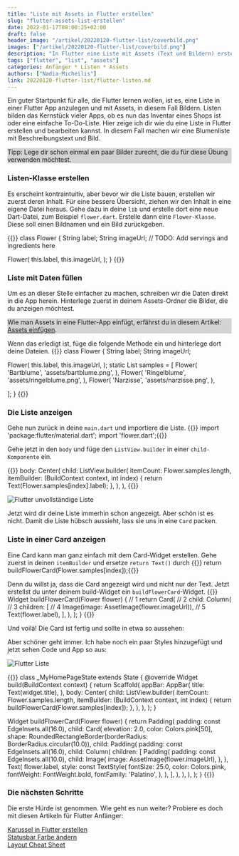 ```yaml
---
title: "Liste mit Assets in Flutter erstellen"
slug: "flutter-assets-list-erstellen" 
date: 2022-01-17T08:00:25+02:00
draft: false
header_image: "/artikel/20220120-flutter-list/coverbild.png"
images: ["/artikel/20220120-flutter-list/coverbild.png"]
description: "In Flutter eine Liste mit Assets (Text und Bildern) erstellen und anzeigen."
tags: ["flutter", "list", "assets"]
categories: Anfänger * Listen * Assets
authors: ["Nadia-Micheilis"]
link: 20220120-flutter-list/flutter-listen.md
---
```


Ein guter Startpunkt für alle, die Flutter lernen wollen, ist es, eine Liste in einer Flutter App anzulegen und mit Assets, in diesem Fall Bildern. Listen bilden das Kernstück vieler Apps, ob es nun das Inventar eines Shops ist oder eine einfache To-Do-Liste. Hier zeige ich dir wie du eine Liste in Flutter erstellen und bearbeiten kannst. In diesem Fall machen wir eine Blumenliste mit Beschreibungstext und Bild. 

<div style="background-color: lightgrey" class="p-3 m-3">
Tipp: Lege dir schon einmal ein paar Bilder zurecht, die du für diese Übung verwenden möchtest.
</div>

### Listen-Klasse erstellen
Es erscheint kontraintuitiv, aber bevor wir die Liste bauen, erstellen wir zuerst deren Inhalt. Für eine bessere Übersicht, ziehen wir den Inhalt in eine eigene Datei heraus. Gehe dazu in deine ``lib`` und erstelle dort eine neue Dart-Datei, zum Beispiel `flower.dart`. 
Erstelle dann eine `Flower-Klasse`. Diese soll einen Bildnamen und ein Bild zurückgeben.

{{<highlight dart>}}
class Flower {
  String label;
  String imageUrl;
  // TODO: Add servings and ingredients here

  Flower(
    this.label,
    this.imageUrl,
  );
}
{{</highlight>}}

### Liste mit Daten füllen
Um es an dieser Stelle einfacher zu machen, schreiben wir die Daten direkt in die App herein. Hinterlege zuerst in deinem Assets-Ordner die Bilder, die du anzeigen möchtest. 

<div style="background-color: lightgrey" class="p-3 m-3">
Wie man Assets in eine Flutter-App einfügt, erfährst du in diesem Artikel: <a href="https://flutter.de/artikel/flutter-assets-bilder-sound-verwenden.html">Assets einfügen</a>.
</div>

Wenn das erledigt ist, füge die folgende Methode ein und hinterlege dort deine Dateien. 
{{<highlight dart>}}
class Flower {
  String label;
  String imageUrl;

  Flower(
    this.label,
    this.imageUrl,
  );
  static List<Flower> samples = [
    Flower(
      'Bartblume',
      'assets/bartblume.png',
    ),
    Flower(
      'Ringelblume',
      'assets/ringelblume.png',
    ),
    Flower(
      'Narzisse',
      'assets/narzisse.png',
    ),

  ];
}
{{</highlight>}}

### Die Liste anzeigen
Gehe nun zurück in deine `main.dart` und importiere die Liste. 
{{<highlight dart>}}
import 'package:flutter/material.dart';
import 'flower.dart';{{</highlight>}}


Gehe jetzt in den `body` und füge den `ListView.builder` in einer `child-Komponente` ein. 

{{<highlight dart>}}
body: Center(
        child: ListView.builder(
          itemCount: Flower.samples.length,
          itemBuilder: (BuildContext context, int index) {
            return Text(Flower.samples[index].label);
          },
        ),
      ),
{{</highlight>}}

<img src="/artikel/20220120-flutter-list/liste.png" alt="Flutter unvollständige Liste">

Jetzt wird dir deine Liste immerhin schon angezeigt. Aber schön ist es nicht. Damit die Liste hübsch aussieht, lass sie uns in eine `Card` packen.

### Liste in einer Card anzeigen
Eine Card kann man ganz einfach mit dem Card-Widget erstellen. Gehe zuerst in deinen `itemBuilder` und ersetze `return Text()` durch {{<highlight dart>}}
return buildFlowerCard(Flower.samples[index]);{{</highlight>}} 

Denn du willst ja, dass die Card angezeigt wird und nicht nur der Text. 
Jetzt erstellst du unter deinem build-Widget ein `buildFlowerCard`-Widget. 
{{<highlight dart>}}
  Widget buildFlowerCard(Flower flower) {
    // 1
    return Card(
      // 2
      child: Column(
        // 3
        children: <Widget>[
          // 4
          Image(image: AssetImage(flower.imageUrl)),
          // 5
          Text(flower.label),
        ],
      ),
    );
  }
{{</highlight>}}

Und voilà! Die Card ist fertig und sollte in etwa so aussehen: 


Aber schöner geht immer. Ich habe noch ein paar Styles hinzugefügt und jetzt sehen Code und App so aus: 

<img src="/artikel/20220120-flutter-list/pink.png" alt="Flutter Liste">


{{<highlight dart>}}
class _MyHomePageState extends State<MyHomePage> {
  @override
  Widget build(BuildContext context) {
    return Scaffold(
      appBar: AppBar(
        title: Text(widget.title),
      ),
      body: Center(
        child: ListView.builder(
          itemCount: Flower.samples.length,
          itemBuilder: (BuildContext context, int index) {
            return buildFlowerCard(Flower.samples[index]);
          },
        ),
      ),
    );
  }

  Widget buildFlowerCard(Flower flower) {
    return Padding(
      padding: const EdgeInsets.all(16.0),
      child: Card(
        elevation: 2.0,
        color: Colors.pink[50],
        shape:
            RoundedRectangleBorder(borderRadius: BorderRadius.circular(10.0)),
        child: Padding(
          padding: const EdgeInsets.all(16.0),
          child: Column(
            children: <Widget>[
              Padding(
                padding: const EdgeInsets.all(10.0),
                child: Image(
                  image: AssetImage(flower.imageUrl),
                ),
              ),
              Text(
                flower.label,
                style: const TextStyle(
                  fontSize: 25.0,
                  color: Colors.pink,
                  fontWeight: FontWeight.bold,
                  fontFamily: 'Palatino',
                ),
              ),
            ],
          ),
        ),
      ),
    );
  }
  {{</highlight>}}


### Die nächsten Schritte
Die erste Hürde ist genommen. Wie geht es nun weiter? Probiere es doch mit diesen Artikeln für Flutter Anfänger:

<a href="https://flutter.de/artikel/flutter-carousel.html">Karussel in Flutter erstellen</a> <br>
<a href="https://flutter.de/artikel/flutter-statusbar-farbe-ändern.html">Statusbar Farbe ändern</a> <br>
<a href="https://flutter.de/artikel/layout-cheat-sheet-flutter-deutsch.html">Layout Cheat Sheet</a>
